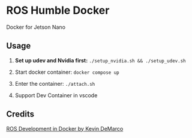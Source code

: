 # ROS Humble Docker

Docker for Jetson Nano

## Usage

1. **Set up udev and Nvidia first:** `./setup_nvidia.sh && ./setup_udev.sh`

2. Start docker container: `docker compose up`

3. Enter the container: `./attach.sh`

4. Support Dev Container in vscode

## Credits

[ROS Development in Docker by Kevin DeMarco](https://www.kevindemarco.com/ros/docker/docker-compose/robotics/programming/development/2022/12/28/ros-docker.html)
